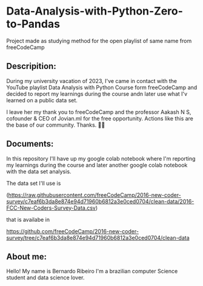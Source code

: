 # Data-Analysis-with-Python-Zero-to-Pandas
Project made as studying method for the open playlist of same name from freeCodeCamp

## Descripition:

During my university vacation of 2023, I've came in contact with the YouTube playlist Data Analysis with Python Course form freeCodeCamp and decided to report my learnings during the course andn later use what I'v learned on a public data set.

I leave her my thank you to freeCodeCamp and the professor Aakash N S, cofounder & CEO of Jovian.ml for the free opportunity. Actions like this are the base of our community. Thanks. 🐻💙

## Documents:

In this repository I'll have up my google colab notebook where I'm reporting my learnings during the course and later another google colab notebook with the data set analysis.

The data set I'll use is 

(https://raw.githubusercontent.com/freeCodeCamp/2016-new-coder-survey/c7eaf6b3da8e874e94d71960b6812a3e0ced0704/clean-data/2016-FCC-New-Coders-Survey-Data.csv) 

that is availabe in 

https://github.com/freeCodeCamp/2016-new-coder-survey/tree/c7eaf6b3da8e874e94d71960b6812a3e0ced0704/clean-data

## About me:

Hello! My name is Bernardo Ribeiro I'm a brazilian computer Science student and data science lover.
